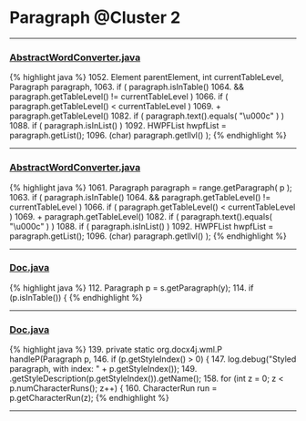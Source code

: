 # Paragraph @Cluster 2

***

### [AbstractWordConverter.java](https://searchcode.com/codesearch/view/97383976/)
{% highlight java %}
1052. Element parentElement, int currentTableLevel, Paragraph paragraph,
1063. if ( paragraph.isInTable()
1064.         && paragraph.getTableLevel() != currentTableLevel )
1066.     if ( paragraph.getTableLevel() < currentTableLevel )
1069.                         + paragraph.getTableLevel()
1082. if ( paragraph.text().equals( "\u000c" ) )
1088. if ( paragraph.isInList() )
1092.         HWPFList hwpfList = paragraph.getList();
1096.                 (char) paragraph.getIlvl() );
{% endhighlight %}

***

### [AbstractWordConverter.java](https://searchcode.com/codesearch/view/97383976/)
{% highlight java %}
1061. Paragraph paragraph = range.getParagraph( p );
1063. if ( paragraph.isInTable()
1064.         && paragraph.getTableLevel() != currentTableLevel )
1066.     if ( paragraph.getTableLevel() < currentTableLevel )
1069.                         + paragraph.getTableLevel()
1082. if ( paragraph.text().equals( "\u000c" ) )
1088. if ( paragraph.isInList() )
1092.         HWPFList hwpfList = paragraph.getList();
1096.                 (char) paragraph.getIlvl() );
{% endhighlight %}

***

### [Doc.java](https://searchcode.com/codesearch/view/17642935/)
{% highlight java %}
112. Paragraph p = s.getParagraph(y);
114.         if (p.isInTable()) {
{% endhighlight %}

***

### [Doc.java](https://searchcode.com/codesearch/view/17642935/)
{% highlight java %}
139. private static org.docx4j.wml.P handleP(Paragraph p,
146.   if (p.getStyleIndex() > 0) {
147.     log.debug("Styled paragraph, with index: " + p.getStyleIndex());
149.         .getStyleDescription(p.getStyleIndex()).getName();
158.   for (int z = 0; z < p.numCharacterRuns(); z++) {
160.     CharacterRun run = p.getCharacterRun(z);
{% endhighlight %}

***

